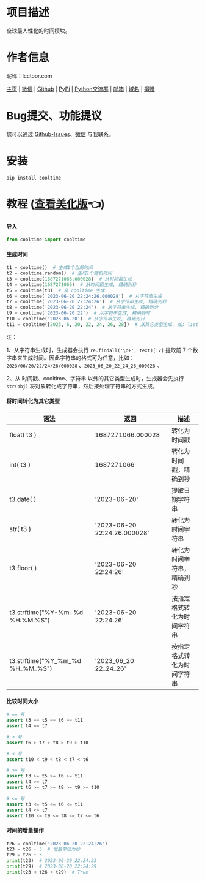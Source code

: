 # 项目描述

全球最人性化的时间模块。

# 作者信息

昵称：lcctoor.com

[主页](https://lcctoor.github.io/arts/) \| [微信](https://lcctoor.github.io/arts/arts/static/static-files/WeChatQRC.jpg) \| [Github](https://github.com/lcctoor) \| [PyPi](https://pypi.org/user/lcctoor) \| [Python交流群](https://lcctoor.github.io/arts/arts/static/static-files/PythonWeChatGroupQRC.jpg) \| [邮箱](lcctoor@outlook.com) \| [域名](lcctoor.com) \| [捐赠](https://lcctoor.github.io/arts/arts/static/static-files/DonationQRC-0rmb.jpg)

# Bug提交、功能提议

您可以通过 [Github-Issues](https://github.com/lcctoor/arts/issues)、[微信](https://lcctoor.github.io/arts/arts/static/static-files/WeChatQRC.jpg) 与我联系。

# 安装

```
pip install cooltime
```

# 教程 ([查看美化版](https://lcctoor.github.io/arts/?pk=cooltime)👈)

#### 导入

```python
from cooltime import cooltime
```

#### 生成时间

```python
t1 = cooltime()  # 生成1个当前时间
t2 = cooltime.random()  # 生成1个随机时间
t3 = cooltime(1687271066.000028)  # 从时间戳生成
t4 = cooltime(1687271066)  # 从时间戳生成, 精确到秒
t5 = cooltime(t3)  # 从 cooltime 生成
t6 = cooltime('2023-06-20 22:24:26.000028')  # 从字符串生成
t7 = cooltime('2023-06-20 22:24:26')  # 从字符串生成, 精确到秒
t8 = cooltime('2023-06-20 22:24')  # 从字符串生成, 精确到分
t9 = cooltime('2023-06-20 22')  # 从字符串生成, 精确到时
t10 = cooltime('2023-06-20')  # 从字符串生成, 精确到日
t11 = cooltime([2023, 6, 20, 22, 24, 26, 28])  # 从其它类型生成, 如: list, tuple, datetime, time.localtime ……
```

注：

1、从字符串生成时，生成器会执行 `re.findall('\d+', text)[:7]` 提取前 7 个数字串来生成时间。因此字符串的格式可为任意，比如：`2023/06/20/22/24/26/000028` 、`2023_06_20_22_24_26_000028` 。

2、从 时间戳、cooltime、字符串 以外的其它类型生成时，生成器会先执行 `str(obj)` 将对象转化成字符串，然后按处理字符串的方式生成。

#### 将时间转化为其它类型

| 语法                             | 返回                         | 描述                       |
| -------------------------------- | ---------------------------- | -------------------------- |
| float( t3 )                      | 1687271066.000028            | 转化为时间戳               |
| int( t3 )                        | 1687271066                   | 转化为时间戳，精确到秒     |
| t3.date( )                       | '2023-06-20'                 | 提取日期字符串             |
| str( t3 )                        | '2023-06-20 22:24:26.000028' | 转化为时间字符串           |
| t3.floor( )                      | '2023-06-20 22:24:26'        | 转化为时间字符串，精确到秒 |
| t3.strftime("%Y-%m-%d %H:%M:%S") | '2023-06-20 22:24:26'        | 按指定格式转化为时间字符串 |
| t3.strftime("%Y_%m_%d %H_%M_%S") | '2023_06_20 22_24_26'        | 按指定格式转化为时间字符串 |

#### 比较时间大小

```python
# == 号
assert t3 == t5 == t6 == t11
assert t4 == t7

# > 号
assert t6 > t7 > t8 > t9 > t10

# < 号
assert t10 < t9 < t8 < t7 < t6

# >= 号
assert t3 >= t5 >= t6 >= t11
assert t4 >= t7
assert t6 >= t7 >= t8 >= t9 >= t10

# <= 号
assert t3 <= t5 <= t6 <= t11
assert t4 <= t7
assert t10 <= t9 <= t8 <= t7 <= t6
```

#### 时间的增量操作

```python
t26 = cooltime('2023-06-20 22:24:26')
t23 = t26 - 3  # 增量单位为秒
t29 = t26 + 3
print(t23)  # 2023-06-20 22:24:23
print(t29)  # 2023-06-20 22:24:29
print(t23 < t26 < t29)  # True
```
